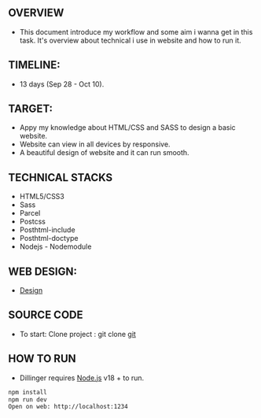 

## OVERVIEW

- This document introduce my workflow and some aim i wanna get in this task. It's overview about technical i use in website and how to run it.

## TIMELINE:

- 13 days (Sep 28 - Oct 10).

## TARGET:

- Appy my knowledge about HTML/CSS and SASS to design a basic website.
- Website can view in all devices by responsive.
- A beautiful design of website and it can run smooth.

## TECHNICAL STACKS

- HTML5/CSS3
- Sass
- Parcel
- Postcss
- Posthtml-include
- Posthtml-doctype
- Nodejs - Nodemodule

## WEB DESIGN:

- [Design](https://www.figma.com/file/ERpjjilnyoPEFUFVzUi2KM/Responsive-Landing-Page-(Community)?node-id=0%3A1&mode=dev)

## SOURCE CODE

- To start: Clone project : git clone [git](https://github.com/Hoa0304/practice-html-css.git)

## HOW TO RUN

- Dillinger requires [Node.js](https://nodejs.org/) v18 + to run.


```sh
npm install
npm run dev 
Open on web: http://localhost:1234
```
